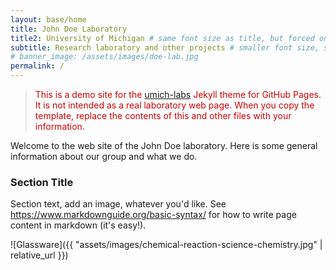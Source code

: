 ```yaml
---
layout: base/home
title: John Doe Laboratory
title2: University of Michigan # same font size as title, but forced onto a second line
subtitle: Research laboratory and other projects # smaller font size, shown below title+title2
# banner_image: /assets/images/doe-lab.jpg
permalink: /
---
```


<style>mark{ color:rgb(200,0,0); background-color:white; }</style>
> <mark>This is a demo site for the</mark> [umich-labs](https://github.com/wilsonte-umich/umich-labs) <mark> Jekyll theme for GitHub Pages. It is not intended as a real laboratory web page. When you copy the template, replace the contents of this and other files with your information.</mark>

Welcome to the web site of the John Doe laboratory.
Here is some general information about our group
and what we do.

### Section Title

Section text, add an image, whatever you'd like.
See <https://www.markdownguide.org/basic-syntax/>
for how to write page content in markdown (it's easy!).

![Glassware]({{ "assets/images/chemical-reaction-science-chemistry.jpg" | relative_url }})

